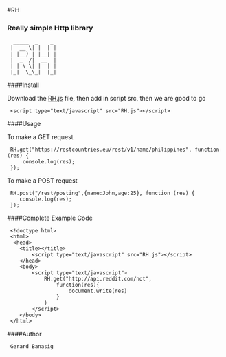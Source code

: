 #RH
### Really simple Http library
      _____  _    _ 
     |  __ \| |  | |
     | |__) | |__| |
     |  _  /|  __  |
     | | \ \| |  | |
     |_|  \_\_|  |_|

####Install

   Download the [RH.js](https://raw.githubusercontent.com/tuxrace/RH/master/RH.js "RH.js") file, then add in script src, then we are good to go

     <script type="text/javascript" src="RH.js"></script>

####Usage

   To make a GET request

     RH.get("https://restcountries.eu/rest/v1/name/philippines", function (res) {
         console.log(res);
     });
    
   To make a POST request
	
	 RH.post("/rest/posting",{name:John,age:25}, function (res) {
    	console.log(res);
     });

####Complete Example Code

     <!doctype html>
	 <html>
	  <head>
	 	<title></title>
			<script type="text/javascript" src="RH.js"></script>
		</head>
		<body>
			<script type="text/javascript">
				RH.get("http://api.reddit.com/hot",
					function(res){
						document.write(res)
					}
				)
			</script>
		</body>
	 </html>

####Author

     Gerard Banasig